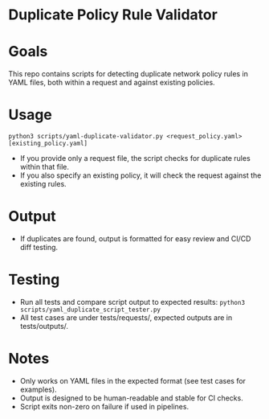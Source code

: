 # Duplicate Policy Rule Validator

# Goals
This repo contains scripts for detecting duplicate network policy rules in YAML files, both within a request and against existing policies.

# Usage
```python3 scripts/yaml-duplicate-validator.py <request_policy.yaml> [existing_policy.yaml]```
  - If you provide only a request file, the script checks for duplicate rules within that file.
  - If you also specify an existing policy, it will check the request against the existing rules.

# Output
- If duplicates are found, output is formatted for easy review and CI/CD diff testing.

# Testing
- Run all tests and compare script output to expected results:
```python3 scripts/yaml_duplicate_script_tester.py```
- All test cases are under tests/requests/, expected outputs are in tests/outputs/.

# Notes
- Only works on YAML files in the expected format (see test cases for examples).
- Output is designed to be human-readable and stable for CI checks.
- Script exits non-zero on failure if used in pipelines.
